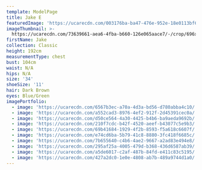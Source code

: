 ```yaml
---
template: ModelPage
title: Jake E
featuredImage: 'https://ucarecdn.com/003176ba-ba47-476e-952e-18e0113bf67c/'
imageThumbnail: >-
  https://ucarecdn.com/73639661-aea6-4fba-b660-126e065aace7/-/crop/696x948/878,138/-/preview/
firstName: Jake
collection: Classic
height: 192cm
measurementType: chest
bust: 104cm
waist: N/A
hips: N/A
size: '34'
shoeSize: '11'
hair: Dark Brown
eyes: Blue/Green
imagePortfolio:
  - image: 'https://ucarecdn.com/6567b3ec-a70a-4d3a-bd56-d780abba4c10/'
  - image: 'https://ucarecdn.com/a552cad3-8976-4ef2-912f-2d45391cec0a/'
  - image: 'https://ucarecdn.com/d50ce564-4a30-4425-b4b6-ba9aeda9692b/'
  - image: 'https://ucarecdn.com/210f7cdc-b42f-4520-aeef-b43077c5e9b3/'
  - image: 'https://ucarecdn.com/69b41684-1929-4f2b-8593-f5a618c6607f/'
  - image: 'https://ucarecdn.com/e74cd6ba-5b79-41c8-8880-3fc418f6685c/'
  - image: 'https://ucarecdn.com/7b655640-c4b6-4ae2-9667-a2ad83e494e8/'
  - image: 'https://ucarecdn.com/295af25a-4005-479d-b368-436d6587ab39/'
  - image: 'https://ucarecdn.com/a5de6017-c2af-487b-84fd-e411c83c5195/'
  - image: 'https://ucarecdn.com/427a2dc0-1e0e-4808-ab7b-489a9744d1a0/'
---
```


